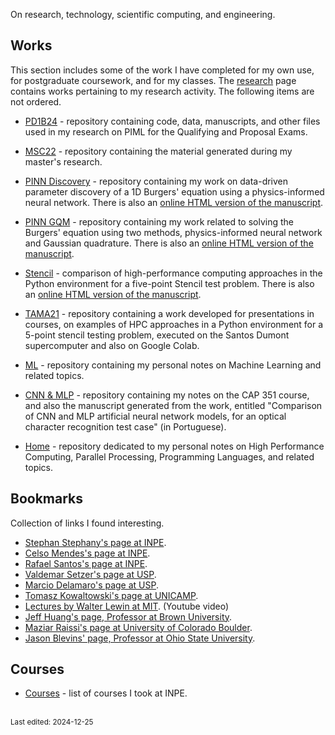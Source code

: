 On research, technology, scientific computing, and engineering.


## Works

This section includes some of the work I have completed for my own use, for postgraduate coursework, and for my classes. The [research](research.md) page contains works pertaining to my research activity. The following items are not ordered.

- [PD1B24](https://github.com/efurlanm/pd1b24/) - repository containing code, data, manuscripts, and other files used in my research on PIML for the Qualifying and Proposal Exams.

- [MSC22](https://github.com/efurlanm/msc22/) - repository containing the material generated during my master's research.

- [PINN Discovery](https://github.com/efurlanm/425/tree/main/project/) - repository containing my work on data-driven parameter discovery of a 1D Burgers' equation using a physics-informed neural network. There is also an [online HTML version of the manuscript](https://efurlanm.github.io/425/).

- [PINN GQM](https://github.com/efurlanm/421/tree/main/project/) - repository containing my work related to solving the Burgers' equation using two methods, physics-informed neural network and Gaussian quadrature. There is also an [online HTML version of the manuscript](https://efurlanm.github.io/421/).

- [Stencil](https://github.com/efurlanm/bs21/) - comparison of high-performance computing approaches in the Python environment for a five-point Stencil test problem. There is also an [online HTML version of the manuscript](https://efurlanm.github.io/bs21/).

- [TAMA21](https://github.com/efurlanm/tama21/) - repository containing a work developed for presentations in courses, on examples of HPC approaches in a Python environment for a 5-point stencil testing problem, executed on the Santos Dumont supercomputer and also on Google Colab.

- [ML](https://github.com/efurlanm/ml/) - repository containing my personal notes on Machine Learning and related topics.

- [CNN & MLP](https://github.com/efurlanm/351/) - repository containing my notes on the CAP 351 course, and also the manuscript generated from the work, entitled "Comparison of CNN and MLP artificial neural network models, for an optical character recognition test case" (in Portuguese).

- [Home](https://github.com/efurlanm/home/) - repository dedicated to my personal notes on High Performance Computing, Parallel Processing, Programming Languages, and related topics.


## Bookmarks

Collection of links I found interesting.

- [Stephan Stephany's page at INPE](http://www.lac.inpe.br/~stephan/).
- [Celso Mendes's page at INPE](http://www.lac.inpe.br/~celso/).
- [Rafael Santos's page at INPE](http://www.lac.inpe.br/~rafael.santos/).
- [Valdemar Setzer's page at USP](http://www.ime.usp.br/~vwsetzer/).
- [Marcio Delamaro's page at USP](http://conteudo.icmc.usp.br/pessoas/delamaro/).
- [Tomasz Kowaltowski's page at UNICAMP](http://www.ic.unicamp.br/~tomasz/).
- [Lectures by Walter Lewin at MIT](https://www.youtube.com/@lecturesbywalterlewin.they9259). (Youtube video)
- [Jeff Huang's page, Professor at Brown University](http://jeffhuang.com/).
- [Maziar Raissi's page at University of Colorado Boulder](https://dl4sci-school.lbl.gov/maziar-raissi).
- [Jason Blevins' page, Professor at Ohio State University](https://jblevins.org/).


## Courses

- [Courses](courses.md) - list of courses I took at INPE.


<br><sub>Last edited: 2024-12-25</sub>
